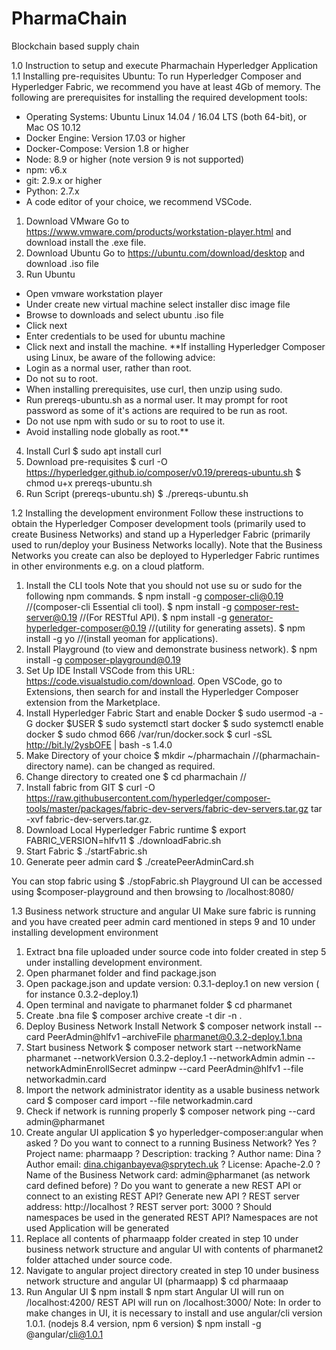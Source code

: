 # PharmaChain
 Blockchain based supply chain 


1.0	Instruction to setup and execute Pharmachain Hyperledger Application
1.1	Installing pre-requisites
Ubuntu:
To run Hyperledger Composer and Hyperledger Fabric, we recommend you have at least 4Gb of memory. The following are prerequisites for installing the required development tools:
-	Operating Systems: Ubuntu Linux 14.04 / 16.04 LTS (both 64-bit), or Mac OS 10.12
-	Docker Engine: Version 17.03 or higher 
-	Docker-Compose: Version 1.8 or higher
-	Node: 8.9 or higher (note version 9 is not supported)
-	npm: v6.x
-	git: 2.9.x or higher
-	Python: 2.7.x
-	A code editor of your choice, we recommend VSCode.

1.	Download VMware
Go to https://www.vmware.com/products/workstation-player.html and download
		install the .exe file.
2.	Download Ubuntu
Go to https://ubuntu.com/download/desktop and download .iso file
3.	Run Ubuntu
-	Open vmware workstation player
-	Under create new virtual machine select installer disc image file
-	Browse to downloads and select ubuntu .iso file
-	Click next
-	Enter credentials to be used for ubuntu machine
-	Click next and install the machine.
**If installing Hyperledger Composer using Linux, be aware of the following advice:
-	Login as a normal user, rather than root.
-	Do not su to root.
-	When installing prerequisites, use curl, then unzip using sudo.
-	Run prereqs-ubuntu.sh as a normal user. It may prompt for root password as some of it's actions are required to be run as root.
-	Do not use npm with sudo or su to root to use it.
-	Avoid installing node globally as root.**	
4.	Install Curl
			$ sudo apt install curl
5.	Download pre-requisites
			$ curl -O https://hyperledger.github.io/composer/v0.19/prereqs-ubuntu.sh
			$ chmod u+x prereqs-ubuntu.sh
6.	Run Script (prereqs-ubuntu.sh)
			$ ./prereqs-ubuntu.sh

1.2	Installing the development environment
		Follow these instructions to obtain the Hyperledger Composer development tools (primarily used to create Business Networks) and stand up a Hyperledger Fabric (primarily used to run/deploy your Business Networks locally). Note that the Business Networks you create can also be deployed to Hyperledger Fabric runtimes in other environments e.g. on a cloud platform.
1.	Install the CLI tools
Note that you should not use su or sudo for the following npm commands.
$ npm install -g composer-cli@0.19 //(composer-cli Essential cli tool).
$ npm install -g composer-rest-server@0.19 //(For RESTful API).
$ npm install -g generator-hyperledger-composer@0.19 //(utility for generating assets).
$ npm install -g yo //(install yeoman for applications).
2.	Install Playground (to view and demonstrate business network).
$ npm install -g composer-playground@0.19
3.	Set Up IDE
Install VSCode from this URL: https://code.visualstudio.com/download.
Open VSCode, go to Extensions, then search for and install the Hyperledger Composer extension from the Marketplace.	
4.	Install Hyperledger Fabric
Start and enable Docker
$ sudo usermod -a -G docker $USER
$ sudo systemctl start docker
$ sudo systemctl enable docker
$ sudo chmod 666 /var/run/docker.sock
$ curl -sSL http://bit.ly/2ysbOFE | bash -s 1.4.0
5.	Make Directory of your choice
$ mkdir ~/pharmachain //(pharmachain-directory name). can be changed as required.
6.	Change directory to created one
$ cd pharmachain //
7.	Install fabric from GIT
$ curl -O https://raw.githubusercontent.com/hyperledger/composer-tools/master/packages/fabric-dev-servers/fabric-dev-servers.tar.gz 
tar -xvf fabric-dev-servers.tar.gz.
8.	Download Local Hyperledger Fabric runtime
$ export FABRIC_VERSION=hlfv11
$ ./downloadFabric.sh
9.	Start Fabric
$ ./startFabric.sh
10.	Generate peer admin card
$ ./createPeerAdminCard.sh

You can stop fabric using 
$ ./stopFabric.sh
Playground UI can be accessed using $composer-playground and then browsing to /localhost:8080/

1.3	Business network structure and angular UI
Make sure fabric is running and you have created peer admin card mentioned in steps 9 and 10 under installing development environment
1.	Extract bna file uploaded under source code into folder created in step 5 under installing development environment.
2.	Open pharmanet folder and find package.json
3.	Open package.json and update version: 0.3.1-deploy.1 on new version ( for instance 0.3.2-deploy.1)
4.	Open terminal and navigate to pharmanet folder 
$ cd pharmanet 
5.	Create .bna file
$ composer archive create -t dir -n .
6.	Deploy Business Network
Install Network
$ composer network install --card PeerAdmin@hlfv1 –archiveFile pharmanet@0.3.2-deploy.1.bna
7.	Start business Network
$ composer network start --networkName pharmanet --networkVersion 0.3.2-deploy.1 --networkAdmin admin --networkAdminEnrollSecret adminpw --card PeerAdmin@hlfv1 --file networkadmin.card
8.	Import the network administrator identity as a usable business network card
$ composer card import --file networkadmin.card
9.	Check if network is running properly
$ composer network ping --card admin@pharmanet
10.	Create angular UI application
$ yo hyperledger-composer:angular
when asked
? Do you want to connect to a running Business Network? Yes
? Project name: pharmaapp
? Description: tracking
? Author name: Dina
? Author email: dina.chiganbayeva@sprytech.uk
? License: Apache-2.0
? Name of the Business Network card: admin@pharmanet (as network card defined before)
? Do you want to generate a new REST API or connect to an existing REST API?  Generate new API
? REST server address: http://localhost
? REST server port: 3000
? Should namespaces be used in the generated REST API? Namespaces are not used
Application will be generated
11.	Replace all contents of pharmaapp folder created in step 10 under business network structure and angular UI with contents of pharmanet2 folder attached under source code.
12.	Navigate to angular project directory created in step 10 under business network structure and angular UI (pharmaapp)
$ cd pharmaaap
13.	Run Angular UI
$ npm install
$ npm start
Angular UI will run on  /localhost:4200/
REST API will run on /localhost:3000/
Note: In order to make changes in UI, it is necessary to install and use angular/cli version 1.0.1. (nodejs 8.4 version, npm 6 version)
	$ npm install -g @angular/cli@1.0.1	

